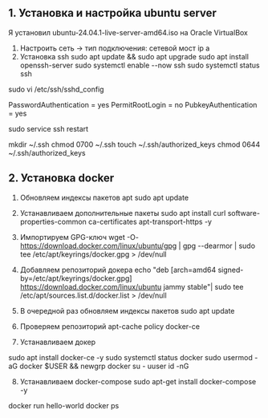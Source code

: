 ## 1. Установка и настройка ubuntu server
Я установил ubuntu-24.04.1-live-server-amd64.iso на Oracle VirtualBox    
1. Настроить сеть -> тип подключения: сетевой мост
ip a
2. Установка ssh
sudo apt update && sudo apt upgrade
sudo apt install openssh-server
sudo systemctl enable --now ssh
sudo systemctl status ssh

sudo vi /etc/ssh/sshd_config

PasswordAuthentication = yes
PermitRootLogin = no
PubkeyAuthentication = yes

sudo service ssh restart

mkdir ~/.ssh
chmod 0700 ~/.ssh
touch ~/.ssh/authorized_keys
chmod 0644 ~/.ssh/authorized_keys

## 2. Установка docker
1. Обновляем индексы пакетов apt
sudo apt update

2. Устанавливаем дополнительные пакеты
sudo apt install curl software-properties-common ca-certificates apt-transport-https -y

3. Импортируем GPG-ключ
wget -O- https://download.docker.com/linux/ubuntu/gpg | gpg --dearmor | sudo tee /etc/apt/keyrings/docker.gpg > /dev/null

4. Добавляем репозиторий докера
echo "deb [arch=amd64 signed-by=/etc/apt/keyrings/docker.gpg] https://download.docker.com/linux/ubuntu jammy stable"| sudo tee /etc/apt/sources.list.d/docker.list > /dev/null
5. В очередной раз обновляем индексы пакетов
sudo apt update

6. Проверяем репозиторий
apt-cache policy docker-ce

7. Устанавливаем докер
 
sudo apt install docker-ce -y
sudo systemctl status docker
sudo usermod -aG docker $USER && newgrp docker
su - uuser
id -nG

8. Устанавливаем docker-compose
sudo apt-get install docker-compose -y

docker run hello-world
docker ps


